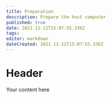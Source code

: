```yaml
---
title: Preparation
description: Prepare the host computer
published: true
date: 2021-11-12T15:07:55.336Z
tags: 
editor: markdown
dateCreated: 2021-11-12T15:07:55.336Z
---
```


# Header
Your content here